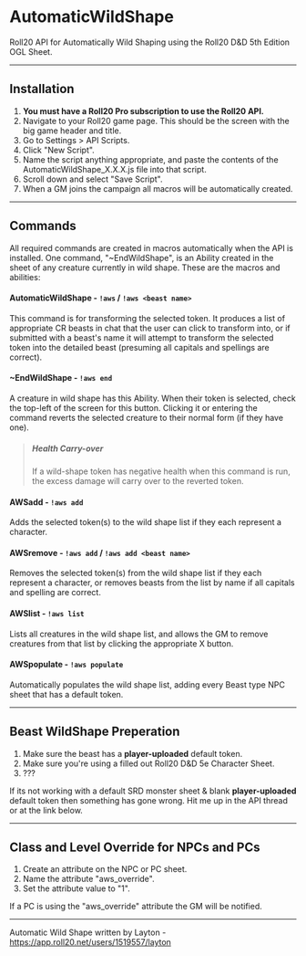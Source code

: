 # AutomaticWildShape
Roll20 API for Automatically Wild Shaping using the Roll20 D&amp;D 5th Edition OGL Sheet.

-----

## Installation

1) **You must have a Roll20 Pro subscription to use the Roll20 API.**
2) Navigate to your Roll20 game page. This should be the screen with the big game header and title.
3) Go to Settings > API Scripts.
4) Click "New Script".
5) Name the script anything appropriate, and paste the contents of the AutomaticWildShape_X.X.X.js file into that script.
6) Scroll down and select "Save Script".
7) When a GM joins the campaign all macros will be automatically created.

-----

## Commands
All required commands are created in macros automatically when the API is installed. One command, "~EndWildShape", is an Ability created in the sheet of any creature currently in wild shape. These are the macros and abilities:

#### AutomaticWildShape - `!aws` / `!aws <beast name>`
This command is for transforming the selected token. It produces a list of appropriate CR beasts in chat that the user can click to transform into, or if submitted with a beast's name it will attempt to transform the selected token into the detailed beast (presuming all capitals and spellings are correct). 

#### ~EndWildShape - `!aws end`
A creature in wild shape has this Ability. When their token is selected, check the top-left of the screen for this button. Clicking it or entering the command reverts the selected creature to their normal form (if they have one).

> ##### Health Carry-over
> If a wild-shape token has negative health when this command is run, the excess damage will carry over to the reverted token.

#### AWSadd - `!aws add`
Adds the selected token(s) to the wild shape list if they each represent a character.

#### AWSremove - `!aws add` / `!aws add <beast name>`
Removes the selected token(s) from the wild shape list if they each represent a character, or removes beasts from the list by name if all capitals and spelling are correct.

#### AWSlist - `!aws list`
Lists all creatures in the wild shape list, and allows the GM to remove creatures from that list by clicking the appropriate X button.

#### AWSpopulate - `!aws populate`
Automatically populates the wild shape list, adding every Beast type NPC sheet that has a default token.

-----

## Beast WildShape Preperation

1) Make sure the beast has a <b>player-uploaded</b> default token.
2) Make sure you're using a filled out Roll20 D&D 5e Character Sheet.
3) ???

If its not working with a default SRD monster sheet & blank <b>player-uploaded</b> default token then something has gone wrong. Hit me up in the API thread or at the link below.

-----

## Class and Level Override for NPCs and PCs

1) Create an attribute on the NPC or PC sheet.
2) Name the attribute "aws_override".
3) Set the attribute value to "1".

If a PC is using the "aws_override" attribute the GM will be notified.

-----

Automatic Wild Shape written by Layton - https://app.roll20.net/users/1519557/layton
